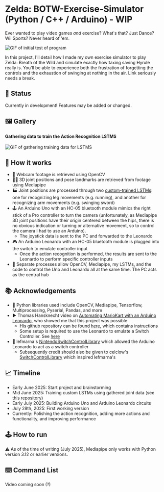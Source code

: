 # Zelda: BOTW-Exercise-Simulator (Python / C++ / Arduino) - WIP
Ever wanted to play video games *and* exercise? What's that? Just Dance? Wii Sports? Never heard of 'em.

![GIF of initial test of program](https://github.com/James-Lian/botw-exercise-simulator/blob/main/doc_assets/initial-test.gif)

In this project, I'll detail how I made my own exercise simulator to play Zelda: Breath of the Wild and simulate exactly how taxing saving Hyrule really is. You'll be able to experience both the frustration of forgetting the controls and the exhaustion of swinging at nothing in the air. Link seriously  needs a break.

## 🚧 Status
Currently in development! Features may be added or changed.

## 🖼️ Gallery
#### Gathering data to train the Action Recognition LSTMS
![GIF of gathering training data for LSTMS](https://github.com/James-Lian/botw-exercise-simulator/blob/main/doc_assets/ActionRecognition.gif)

## 🧠 How it works
- 📸 Webcam footage is retrieved using OpenCV
- 🏃‍➡️ 3D joint positions and pose landmarks are retrieved from footage using Mediapipe
- 🏭 Joint positions are processed through two [custom-trained LSTMs](https://github.com/James-Lian/action-recognizer): one for recognizing leg movements (e.g. running), and another for recognizing arm movements (e.g. swinging sword)
- 🕹️ An Arduino Uno with an HC-05 bluetooth module mimics the right stick of a Pro controller to turn the camera (unfortunately, as Mediapipe 3D joint positions have their origin centered between the hips, there is no obvious indication or turning or alternative movement, so to control the camera I had to use an Arduino).
  - The joystick data is sent to the PC and forwarded to the Leonardo
- 🎮 An Arduino Leonardo with an HC-05 bluetooth module is plugged into the switch to emulate controller input
  - Once the action recognition is performed, the results are sent to the Leonardo to perform specific controller inputs
- 🤖 Separate processes allow OpenCV, Mediapipe, my LSTMs, and the code to control the Uno and Leonardo all at the same time. The PC acts as the central hub

## 📚 Acknowledgements
- 🐍 Python libraries used include OpenCV, Mediapipe, Tensorflow, Multiprocessing, Pyserial, Pandas, and more
- ▶️ Thomas Hansknecht video on [Automating MarioKart with an Arduino Leonardo](https://www.youtube.com/watch?v=a1I5drxKfBY), who showed me that this project was possible
  - His github repository can be found [here](https://github.com/tfh0007/MarioKartScript), which contains instructions
  - Some setup is required to use the Leonardo to emulate a Switch Controller. See [here](https://github.com/James-Lian/botw-exercise-simulator/tree/main/leonardo-switchcontroller)
- 📑 lefmarna's [NintendoSwitchControlLibrary](https://github.com/lefmarna/NintendoSwitchControlLibrary) which allowed the Arduino Leonardo to act as a switch controller
  - Subsequently credit should also be given to celclow's [SwitchControlLibrary](https://github.com/celclow/SwitchControlLibrary) which inspired lefmarna's

## 📈 Timeline
- Early June 2025: Start project and brainstorming
- Mid June 2025: Training custom LSTMs using gathered joint data (see [this repository](https://github.com/James-Lian/action-recognizer))
- Early July 2025: Building Arduino Uno and Arduino Leonardo circuits
- July 28th, 2025: First working version
- Currently: Polishing the action recognition, adding more actions and functionality, and improving performance

## 🕹️ How to run
⚠️ As of the time of writing (July 2025), Mediapipe only works with Python version 3.12 or earlier versions.

## ⌨️ Command List
Video coming soon (?)
